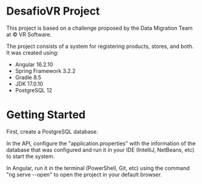 # DesafioVR Project
This project is based on a challenge proposed by the Data Migration Team at © VR Software.

The project consists of a system for registering products, stores, and both. It was created using:
- Angular 16.2.10
- Spring Framework 3.2.2
- Gradle 8.5
- JDK 17.0.10
- PostgreSQL 12

# Getting Started
First, create a PostgreSQL database.

In the API, configure the "application.properties" with the information of the database that was configured and run it in your IDE (IntelliJ, NetBeans, etc) to start the system.

In Angular, run it in the terminal (PowerShell, Git, etc) using the command "ng serve --open" to open the project in your default browser.